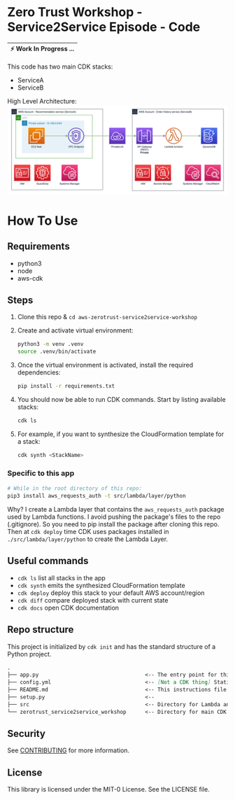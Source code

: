 # Zero Trust Workshop - Service2Service Episode - Code


| :zap:       Work In Progress ...   |
|------------------------------------|

<!-- TODO: describe what this creates  -->
This code has two main CDK stacks:
- ServiceA
- ServiceB

<!-- TODO update diagrams -->
High Level Architecture:  
<img src="arch.png" width="600">


# How To Use 

## Requirements
-  python3
- node
- aws-cdk

## Steps
1. Clone this repo & `cd aws-zerotrust-service2service-workshop`

1. Create and activate virtual environment:
    ```bash
    python3 -m venv .venv
    source .venv/bin/activate
    ```

1. Once the virtual environment is activated, install the required dependencies:

    ```bash
    pip install -r requirements.txt
    ```

1. You should now be able to run CDK commands. Start by listing available stacks:
    ```bash
    cdk ls
    ```

1. For example, if you want to synthesize the CloudFormation template for a stack:
    ```bash
    cdk synth <StackName>
    ```

### Specific to this app
```bash
# While in the root directory of this repo:
pip3 install aws_requests_auth -t src/lambda/layer/python
```
Why? I create a Lambda layer that contains the `aws_requests_auth` package used by Lambda functions. I avoid pushing the package's files to the repo (.gitignore). So you need to pip install the package after cloning this repo. Then at `cdk deploy` time CDK uses packages installed in `./src/lambda/layer/python` to create the Lambda Layer.

<!-- TODO instruction for:
    lambda from asset vs. bucket
    deploy locally, bootstrap, etc.
-->

## Useful commands

 * `cdk ls`          list all stacks in the app
 * `cdk synth`       emits the synthesized CloudFormation template
 * `cdk deploy`      deploy this stack to your default AWS account/region
 * `cdk diff`        compare deployed stack with current state
 * `cdk docs`        open CDK documentation


 ## Repo structure
This project is initialized by `cdk init` and has the standard structure of a Python project.

<!-- TODO: complete -->
```markdown
.
├── app.py                                  <-- The entry point for this application.
├── config.yml                              <-- [Not a CDK thing] Static variables used in this app.
├── README.md                               <-- This instructions file
├── setup.py                                <-- 
├── src                                     <-- Directory for Lambda and EC2 source codes
└── zerotrust_service2service_workshop      <-- Directory for main CDK stacks

```

## Security

See [CONTRIBUTING](CONTRIBUTING.md#security-issue-notifications) for more information.

## License

This library is licensed under the MIT-0 License. See the LICENSE file.
